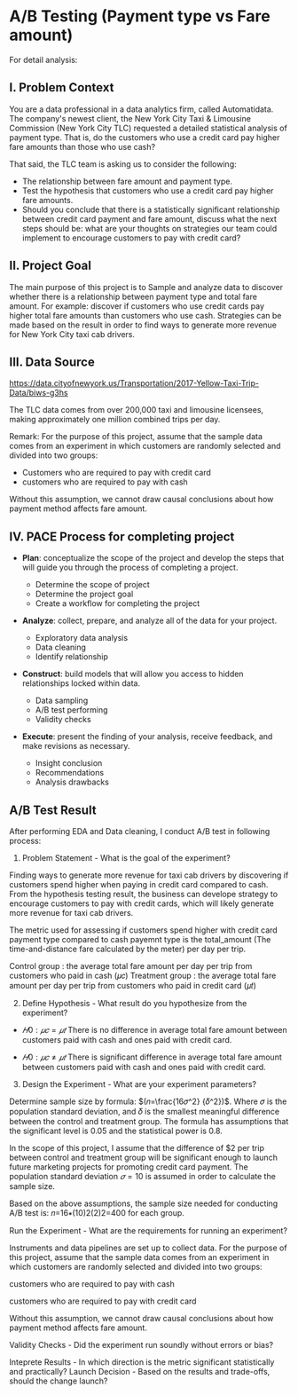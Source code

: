 # A/B Testing (Payment type vs Fare amount)
For detail analysis: 

## I. Problem Context
You are a data professional in a data analytics firm, called Automatidata. The company's newest client, the New York City Taxi & Limousine Commission (New York City TLC) requested a detailed statistical analysis of payment type. That is, do the customers who use a credit card pay higher fare amounts than those who use cash?

That said, the TLC team is asking us to consider the following:

- The relationship between fare amount and payment type.
- Test the hypothesis that customers who use a credit card pay higher fare amounts.
- Should you conclude that there is a statistically significant relationship between credit card payment and fare amount, discuss what the next steps should be: what are your thoughts on strategies our team could implement to encourage customers to pay with credit card?


## II. Project Goal

The main purpose of this project is to Sample and analyze data to discover whether there is a relationship between payment type and total fare amount. For example: discover if customers who use credit cards pay higher total fare amounts than customers who use cash. Strategies can be made based on the result in order to find ways to generate more revenue for New York City taxi cab drivers.


## III. Data Source

https://data.cityofnewyork.us/Transportation/2017-Yellow-Taxi-Trip-Data/biws-g3hs

The TLC data comes from over 200,000 taxi and limousine licensees, making approximately one million combined trips per day.

Remark: For the purpose of this project, assume that the sample data comes from an experiment in which customers are randomly selected and divided into two groups:

- Customers who are required to pay with credit card
- customers who are required to pay with cash

Without this assumption, we cannot draw causal conclusions about how payment method affects fare amount.


## IV. PACE Process for completing project
- **Plan**: conceptualize the scope of the project and develop the steps that will guide you through the process of completing a project.
  + Determine the scope of project
  + Determine the project goal
  + Create a workflow for completing the project
  
- **Analyze**: collect, prepare, and analyze all of the data for your project.
  + Exploratory data analysis
  + Data cleaning
  + Identify relationship
  
- **Construct**: build models that will allow you access to hidden relationships locked within data.
  + Data sampling
  + A/B test performing
  + Validity checks
  
- **Execute**: present the finding of your analysis, receive feedback, and make revisions as necessary.
  + Insight conclusion
  + Recommendations
  + Analysis drawbacks
  
## A/B Test Result

After performing EDA and Data cleaning, I conduct A/B test in following process:

1. Problem Statement - What is the goal of the experiment?

  Finding ways to generate more revenue for taxi cab drivers by discovering if customers spend higher when paying in credit card compared to cash. From the hypothesis testing result, the business can develope strategy to encourage customers to pay with credit cards, which will likely generate more revenue for taxi cab drivers.

  The metric used for assessing if customers spend higher with credit card payment type compared to cash payemnt type is the total_amount (The time-and-distance fare calculated by the meter) per day per trip.

  Control group : the average total fare amount per day per trip from customers who paid in cash (𝜇𝑐)
  Treatment group : the average total fare amount per day per trip from customers who paid in credit card (𝜇𝑡)

2. Define Hypothesis - What result do you hypothesize from the experiment?

  - $𝐻0:𝜇𝑐=𝜇𝑡$
  There is no difference in average total fare amount between customers paid with cash and ones paid with credit card.

  - $𝐻0:𝜇𝑐≠𝜇𝑡$
  There is significant difference in average total fare amount between customers paid with cash and ones paid with credit card.

3. Design the Experiment - What are your experiment parameters?

  Determine sample size by formula: $(𝑛=\frac{16𝜎^2} {𝛿^2})$. Where 𝜎 is the population standard deviation, and 𝛿 is the smallest meaningful difference between the control and treatment group. The formula has assumptions that the significant level is 0.05 and the statistical power is 0.8.

  In the scope of this project, I assume that the difference of $\$2$ per trip between control and treatment group will be significant enough to launch future marketing projects for promoting credit card payment. The population standard deviation $𝜎=10$ is assumed in order to calculate the sample size.

Based on the above assumptions, the sample size needed for conducting A/B test is: 𝑛=16∗(10)2(2)2=400
 for each group.

Run the Experiment - What are the requirements for running an experiment?

Instruments and data pipelines are set up to collect data. For the purpose of this project, assume that the sample data comes from an experiment in which customers are randomly selected and divided into two groups:

customers who are required to pay with cash

customers who are required to pay with credit card

Without this assumption, we cannot draw causal conclusions about how payment method affects fare amount.

Validity Checks - Did the experiment run soundly without errors or bias?

Inteprete Results - In which direction is the metric significant statistically and practically?
Launch Decision - Based on the results and trade-offs, should the change launch?
